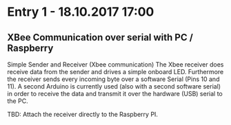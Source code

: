 # Entry 1 - 18.10.2017 17:00

## XBee Communication over serial with PC / Raspberry

Simple Sender and Receiver (Xbee communication)
The Xbee receiver does receive data from the sender and drives a simple onboard LED.
Furthermore the receiver sends every incoming byte over a software Serial (Pins 10 and 11).
A second Arduino is currently used (also with a second software serial) in order to receive
the data and transmit it over the hardware (USB) serial to the PC.

TBD: Attach the receiver directly to the Raspberry PI.




